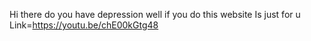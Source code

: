 Hi there do you have depression well if you do this website 
Is just for u 
Link=https://youtu.be/chE00kGtg48
